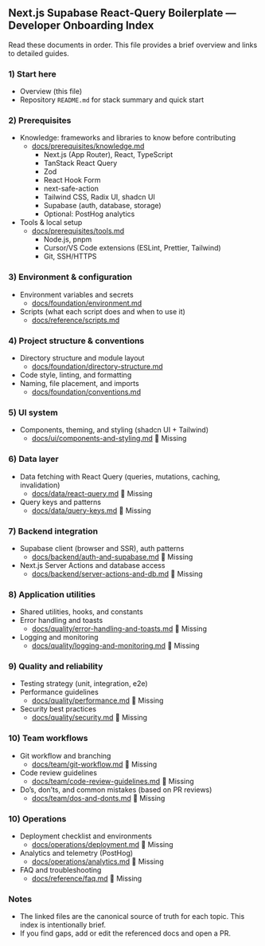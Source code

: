 ## Next.js Supabase React-Query Boilerplate — Developer Onboarding Index

Read these documents in order. This file provides a brief overview and links to detailed guides.

### 1) Start here

- Overview (this file)
- Repository `README.md` for stack summary and quick start

### 2) Prerequisites

- Knowledge: frameworks and libraries to know before contributing
  - [docs/prerequisites/knowledge.md](./prerequisites/knowledge.md)
    - Next.js (App Router), React, TypeScript
    - TanStack React Query
    - Zod
    - React Hook Form
    - next-safe-action
    - Tailwind CSS, Radix UI, shadcn UI
    - Supabase (auth, database, storage)
    - Optional: PostHog analytics
- Tools & local setup
  - [docs/prerequisites/tools.md](./prerequisites/tools.md)
    - Node.js, pnpm
    - Cursor/VS Code extensions (ESLint, Prettier, Tailwind)
    - Git, SSH/HTTPS

### 3) Environment & configuration

- Environment variables and secrets
  - [docs/foundation/environment.md](./foundation/environment.md)
- Scripts (what each script does and when to use it)
  - [docs/reference/scripts.md](./reference/scripts.md)

### 4) Project structure & conventions

- Directory structure and module layout
  - [docs/foundation/directory-structure.md](./foundation/directory-structure.md)
- Code style, linting, and formatting
- Naming, file placement, and imports
  - [docs/foundation/conventions.md](./foundation/conventions.md)

### 5) UI system

- Components, theming, and styling (shadcn UI + Tailwind)
  - [docs/ui/components-and-styling.md](./ui/components-and-styling.md) 🚨 Missing

### 6) Data layer

- Data fetching with React Query (queries, mutations, caching, invalidation)
  - [docs/data/react-query.md](./data/react-query.md) 🚨 Missing
- Query keys and patterns
  - [docs/data/query-keys.md](./data/query-keys.md) 🚨 Missing

### 7) Backend integration

- Supabase client (browser and SSR), auth patterns
  - [docs/backend/auth-and-supabase.md](./backend/auth-and-supabase.md) 🚨 Missing
- Next.js Server Actions and database access
  - [docs/backend/server-actions-and-db.md](./backend/server-actions-and-db.md) 🚨 Missing

### 8) Application utilities

- Shared utilities, hooks, and constants
- Error handling and toasts
  - [docs/quality/error-handling-and-toasts.md](./quality/error-handling-and-toasts.md) 🚨 Missing
- Logging and monitoring
  - [docs/quality/logging-and-monitoring.md](./quality/logging-and-monitoring.md) 🚨 Missing

### 9) Quality and reliability

- Testing strategy (unit, integration, e2e)
- Performance guidelines
  - [docs/quality/performance.md](./quality/performance.md) 🚨 Missing
- Security best practices
  - [docs/quality/security.md](./quality/security.md) 🚨 Missing

### 10) Team workflows

- Git workflow and branching
  - [docs/team/git-workflow.md](./team/git-workflow.md) 🚨 Missing
- Code review guidelines
  - [docs/team/code-review-guidelines.md](./team/code-review-guidelines.md) 🚨 Missing
- Do’s, don’ts, and common mistakes (based on PR reviews)
  - [docs/team/dos-and-donts.md](./team/dos-and-donts.md) 🚨 Missing

### 10) Operations

- Deployment checklist and environments
  - [docs/operations/deployment.md](./operations/deployment.md) 🚨 Missing
- Analytics and telemetry (PostHog)
  - [docs/operations/analytics.md](./operations/analytics.md) 🚨 Missing
- FAQ and troubleshooting
  - [docs/reference/faq.md](./reference/faq.md) 🚨 Missing

### Notes

- The linked files are the canonical source of truth for each topic. This index is intentionally brief.
- If you find gaps, add or edit the referenced docs and open a PR.
